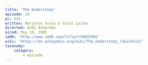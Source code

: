 ```yaml
---
title: 'The Understudy'
episode: 24
pc: 621
written: Marjorie Gross & Carol Leifer
directed: Andy Ackerman
aired: May 18, 1995
imdb: 'http://www.imdb.com/title/tt0697802'
wiki: 'https://en.wikipedia.org/wiki/The_Understudy_(Seinfeld)'
taxonomy:
    category:
        - episode
---
```


